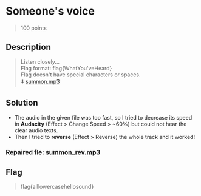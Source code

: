 # Someone's voice
> 100 points

## Description
> Listen closely... <br>
> Flag format: flag{WhatYou'veHeard} <br>
> Flag doesn't have special characters or spaces. <br>
> :arrow_down: [summon.mp3](summon.mp3)

## Solution
* The audio in the given file was too fast, so I tried to decrease its speed in **Audacity** (Effect > Change Speed > ~60%) but could not hear the clear audio texts.
* Then I tried to **reverse** (Effect > Reverse) the whole track and it worked! 
### Repaired fle: [summon_rev.mp3](summon_rev.mp3)
## Flag
> flag{alllowercasehellosound}
